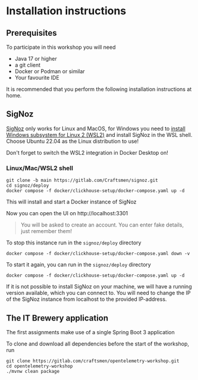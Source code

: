 # Installation instructions

## Prerequisites

To participate in this workshop you will need

- Java 17 or higher
- a git client
- Docker or Podman or similar
- Your favourite IDE

It is recommended that you perform the following installation instructions at home.
## SigNoz

[SigNoz](https://signoz.io/) only works for Linux and MacOS, for Windows you need to [install Windows subsystem for Linux 2 (WSL2)](https://learn.microsoft.com/en-us/windows/wsl/install) and install SigNoz in the WSL shell. Choose Ubuntu 22.04 as the Linux distribution to use!

Don't forget to switch the WSL2 integration in Docker Desktop on!

### Linux/Mac/WSL2 shell

```shell
git clone -b main https://gitlab.com/Craftsmen/signoz.git
cd signoz/deploy
docker compose -f docker/clickhouse-setup/docker-compose.yaml up -d
```
This will install and start a Docker instance of SigNoz

Now you can open the UI on 
http://localhost:3301

> You will be asked to create an account. You can enter fake details, just remember them!
> 
To stop this instance run in the `signoz/deploy` directory

```shell
docker compose -f docker/clickhouse-setup/docker-compose.yaml down -v
```
To start it again, you can run in the `signoz/deploy` directory
```shell
docker compose -f docker/clickhouse-setup/docker-compose.yaml up -d
```
If it is not possible to install SigNoz on your machine, we will have a running version available, which you can connect to. You will need to change the IP of the SigNoz instance from localhost to the provided IP-address.

## The IT Brewery application

The first assignments make use of a single Spring Boot 3 application

To clone and download all dependencies before the start of the workshop, run
```shell
git clone https://gitlab.com/craftsmen/opentelemetry-workshop.git
cd opentelemetry-workshop
./mvnw clean package  
```
